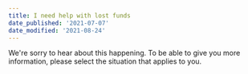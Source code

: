 ```yaml
---
title: I need help with lost funds
date_published: '2021-07-07'
date_modified: '2021-08-24'
---
```


We're sorry to hear about this happening. To be able to give you more information, please select the situation that applies to you.
